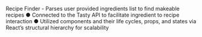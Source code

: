 Recipe Finder - Parses user provided ingredients list to find makeable recipes
● Connected to the Tasty API to facilitate ingredient to recipe interaction
● Utilized components and their life cycles, props, and states via React’s structural hierarchy for scalability

